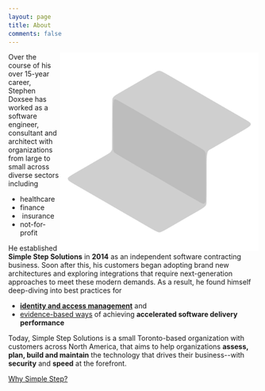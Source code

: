 ```yaml
---
layout: page
title: About
comments: false
---
```


<img align="right" style="height:400px;box-shadow:none" src="assets/images/logo.svg">

Over the course of his over 15-year career, Stephen Doxsee has worked as a software engineer, consultant and architect with organizations from large to small across diverse sectors including


* <i class="fa fa-medkit"></i> healthcare
* <i class="fa fa-money"></i> finance
* <i class="fa fa-shield"></i> &nbsp;insurance
* <i class="fa fa-group"></i> not-for-profit

He established **Simple Step Solutions** in **2014** as an independent software contracting business. Soon after this, his customers began adopting brand new architectures and exploring integrations that require next-generation approaches to meet these modern demands. As a result, he found himself deep-diving into best practices for 

* <a target="_blank" href="https://en.wikipedia.org/wiki/Identity_management">**identity and access management**</a> and 
* <a target="_blank" href="https://www.amazon.ca/gp/product/1942788339/ref=as_li_tl?ie=UTF8&camp=15121&creative=330641&creativeASIN=1942788339&linkCode=as2&tag=simplestep-20&linkId=c5ea844cf2723322ce55b863411b91c3">evidence-based ways</a> of achieving **accelerated software delivery performance**

Today, Simple Step Solutions is a small Toronto-based organization with customers across North America, that aims to help organizations **assess, plan, build and maintain** the technology that drives their business--with **security** and **speed** at the forefront. 

<a class="highlight" href="{{site.baseurl}}/why-simple-step"><i class="fa fa-arrow-right"></i>Why Simple Step?</a>